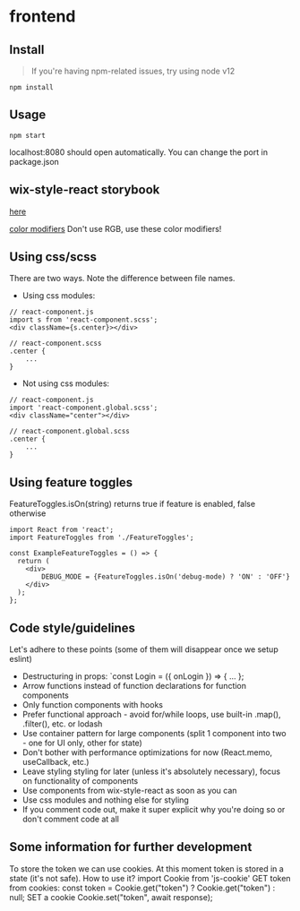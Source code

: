 # frontend

## Install

> If you're having npm-related issues, try using node v12

`npm install`

## Usage
`npm start` 

localhost:8080 should open automatically. You can change the port in package.json 

## wix-style-react storybook
[here](https://wix-style-react.now.sh/?path=/story/introduction-getting-started--getting-started)

[color modifiers](https://wix-style-react.now.sh/?path=/story/design-guidelines-foundation--1-1-colors)
Don't use RGB, use these color modifiers!

## Using css/scss
There are two ways. Note the difference between file names.
- Using css modules:
```
// react-component.js
import s from 'react-component.scss';
<div className={s.center}></div>

// react-component.scss
.center {
    ...
}
```
- Not using css modules:
```
// react-component.js
import 'react-component.global.scss';
<div className="center"></div>

// react-component.global.scss
.center {
    ...
}
```

## Using feature toggles
FeatureToggles.isOn(string) returns true if feature is enabled, false otherwise
```
import React from 'react';
import FeatureToggles from './FeatureToggles';

const ExampleFeatureToggles = () => {
  return (
    <div>
        DEBUG_MODE = {FeatureToggles.isOn('debug-mode) ? 'ON' : 'OFF'}
    </div>
  );
};
```

## Code style/guidelines
Let's adhere to these points (some of them will disappear once we setup eslint)
- Destructuring in props: `const Login = ({ onLogin }) => { ... };
- Arrow functions instead of function declarations for function components
- Only function components with hooks
- Prefer functional approach - avoid for/while loops, use built-in .map(), .filter(), etc. or lodash
- Use container pattern for large components (split 1 component into two - one for UI only, other for state)
- Don't bother with performance optimizations for now (React.memo, useCallback, etc.)
- Leave styling styling for later (unless it's absolutely necessary), focus on functionality of components
- Use components from wix-style-react as soon as you can
- Use css modules and nothing else for styling
- If you comment code out, make it super explicit why you're doing so or don't comment code at all



## Some information for further development
To store the token we can use cookies. At this moment token is stored in a state (it's not safe).
How to use it?
import Cookie from 'js-cookie'
GET token from cookies:
const token =  Cookie.get("token") ? Cookie.get("token") : null;
SET a cookie
Cookie.set("token", await response);
